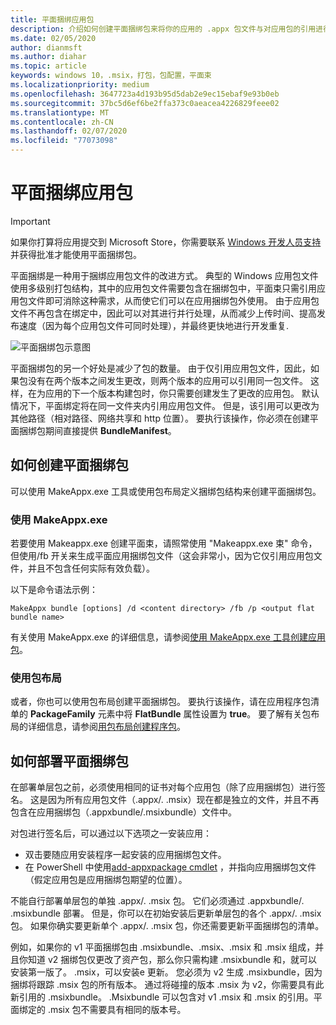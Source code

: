 ```yaml
---
title: 平面捆绑应用包
description: 介绍如何创建平面捆绑包来将你的应用的 .appx 包文件与对应用包的引用进行绑定。
ms.date: 02/05/2020
author: dianmsft
ms.author: diahar
ms.topic: article
keywords: windows 10，.msix，打包，包配置，平面束
ms.localizationpriority: medium
ms.openlocfilehash: 3647723a4d193b95d5dab2e9ec15ebaf9e93b0eb
ms.sourcegitcommit: 37bc5d6ef6be2ffa373c0aeacea4226829feee02
ms.translationtype: MT
ms.contentlocale: zh-CN
ms.lasthandoff: 02/07/2020
ms.locfileid: "77073098"
---
```

# <a name="flat-bundle-app-packages"></a>平面捆绑应用包 

> [!IMPORTANT]
> 如果你打算将应用提交到 Microsoft Store，你需要联系 [Windows 开发人员支持](https://developer.microsoft.com/windows/support)并获得批准才能使用平面捆绑包。

平面捆绑是一种用于捆绑应用包文件的改进方式。 典型的 Windows 应用包文件使用多级别打包结构，其中的应用包文件需要包含在捆绑包中，平面束只需引用应用包文件即可消除这种需求，从而使它们可以在应用捆绑包外使用。 由于应用包文件不再包含在绑定中，因此可以对其进行并行处理，从而减少上传时间、提高发布速度（因为每个应用包文件可同时处理），并最终更快地进行开发重复.

![平面捆绑包示意图](images/bundle-combined.png)

平面捆绑包的另一个好处是减少了包的数量。 由于仅引用应用包文件，因此，如果包没有在两个版本之间发生更改，则两个版本的应用可以引用同一包文件。 这样，在为应用的下一个版本构建包时，你只需要创建发生了更改的应用包。
默认情况下，平面绑定将在同一文件夹内引用应用包文件。 但是，该引用可以更改为其他路径（相对路径、网络共享和 http 位置）。 要执行该操作，你必须在创建平面捆绑包期间直接提供 **BundleManifest**。 

## <a name="how-to-create-a-flat-bundle"></a>如何创建平面捆绑包

可以使用 MakeAppx.exe 工具或使用包布局定义捆绑包结构来创建平面捆绑包。

### <a name="using-makeappxexe"></a>使用 MakeAppx.exe

若要使用 Makeappx.exe 创建平面束，请照常使用 "Makeappx.exe 束" 命令，但使用/fb 开关来生成平面应用捆绑包文件（这会非常小，因为它仅引用应用包文件，并且不包含任何实际有效负载）。 

以下是命令语法示例：

```syntax
MakeAppx bundle [options] /d <content directory> /fb /p <output flat bundle name>
```

有关使用 MakeAppx.exe 的详细信息，请参阅[使用 MakeAppx.exe 工具创建应用包](create-app-package-with-makeappx-tool.md)。

### <a name="using-packaging-layout"></a>使用包布局

或者，你也可以使用包布局创建平面捆绑包。 要执行该操作，请在应用程序包清单的 **PackageFamily** 元素中将 **FlatBundle** 属性设置为 **true**。 要了解有关包布局的详细信息，请参阅[用包布局创建程序包](packaging-layout.md)。

## <a name="how-to-deploy-a-flat-bundle"></a>如何部署平面捆绑包 

在部署单层包之前，必须使用相同的证书对每个应用包（除了应用捆绑包）进行签名。 这是因为所有应用包文件（.appx/. .msix）现在都是独立的文件，并且不再包含在应用捆绑包（.appxbundle/.msixbundle）文件中。

对包进行签名后，可以通过以下选项之一安装应用：
* 双击要随应用安装程序一起安装的应用捆绑包文件。
* 在 PowerShell 中使用[add-appxpackage cmdlet](https://docs.microsoft.com/powershell/module/appx/add-appxpackage?view=win10-ps) ，并指向应用捆绑包文件（假定应用包是应用捆绑包期望的位置）。 

不能自行部署单层包的单独 .appx/. .msix 包。 它们必须通过 .appxbundle/. .msixbundle 部署。 但是，你可以在初始安装后更新单层包的各个 .appx/. .msix 包。 如果你确实要更新单个 .appx/. .msix 包，你还需要更新平面捆绑包的清单。

例如，如果你的 v1 平面捆绑包由 .msixbundle、.msix、.msix 和 .msix 组成，并且你知道 v2 捆绑包仅更改了资产包，那么你只需构建 .msixbundle 和，就可以安装第一版了。 .msix，可以安装e 更新。 您必须为 v2 生成 .msixbundle，因为捆绑将跟踪 .msix 包的所有版本。 通过将碰撞的版本 .msix 为 v2，你需要具有此新引用的 .msixbundle。 .Msixbundle 可以包含对 v1 .msix 和 .msix 的引用。平面绑定的 .msix 包不需要具有相同的版本号。  
